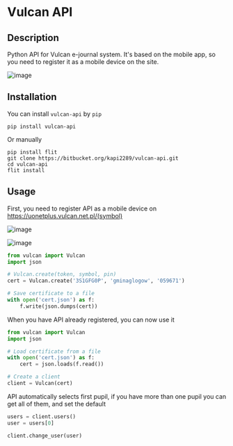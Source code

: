 # Vulcan API

## Description
Python API for Vulcan e-journal system. It's based on the mobile app, so you need to register it as a mobile device on the site.

![image](https://i.imgur.com/AKBkOJq.png)

## Installation
You can install `vulcan-api` by `pip`
```
pip install vulcan-api
```

Or manually
```
pip install flit
git clone https://bitbucket.org/kapi2289/vulcan-api.git
cd vulcan-api
flit install
```

## Usage
First, you need to register API as a mobile device on https://uonetplus.vulcan.net.pl/(symbol)

![image](https://i.imgur.com/x03Aykd.png)

![image](https://i.imgur.com/OVr5Px4.png)

```python
from vulcan import Vulcan
import json

# Vulcan.create(token, symbol, pin)
cert = Vulcan.create('3S1GFG0P', 'gminaglogow', '059671')

# Save certificate to a file
with open('cert.json') as f:
    f.write(json.dumps(cert))
```

When you have API already registered, you can now use it

```python
from vulcan import Vulcan
import json

# Load certificate from a file
with open('cert.json') as f:
    cert = json.loads(f.read())

# Create a client
client = Vulcan(cert)
```

API automatically selects first pupil, if you have more than one pupil you can get all of them, and set the default

```python
users = client.users()
user = users[0]

client.change_user(user)
```